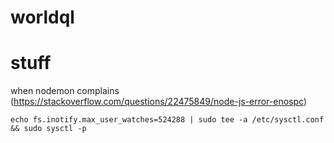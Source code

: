 # worldql

# stuff
when nodemon complains  (https://stackoverflow.com/questions/22475849/node-js-error-enospc)

`echo fs.inotify.max_user_watches=524288 | sudo tee -a /etc/sysctl.conf && sudo sysctl -p`